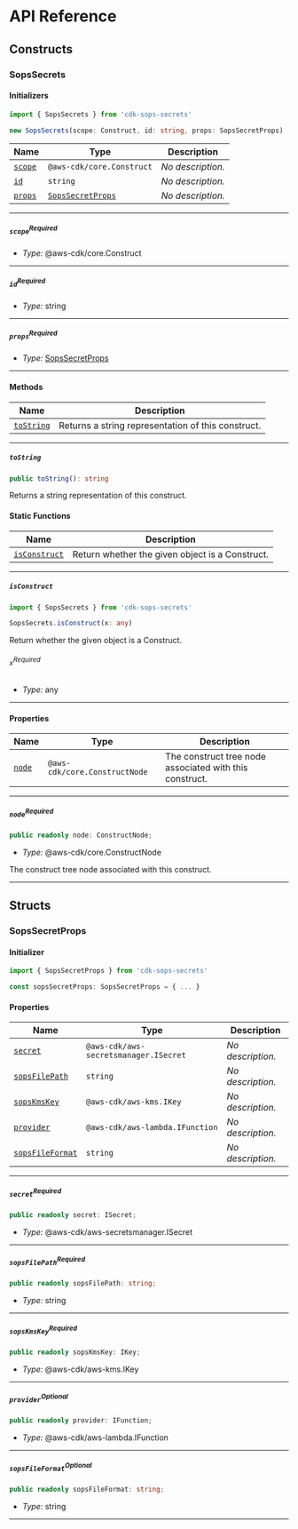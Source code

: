 # API Reference <a name="API Reference" id="api-reference"></a>

## Constructs <a name="Constructs" id="Constructs"></a>

### SopsSecrets <a name="SopsSecrets" id="cdk-sops-secrets.SopsSecrets"></a>

#### Initializers <a name="Initializers" id="cdk-sops-secrets.SopsSecrets.Initializer"></a>

```typescript
import { SopsSecrets } from 'cdk-sops-secrets'

new SopsSecrets(scope: Construct, id: string, props: SopsSecretProps)
```

| **Name** | **Type** | **Description** |
| --- | --- | --- |
| <code><a href="#cdk-sops-secrets.SopsSecrets.Initializer.parameter.scope">scope</a></code> | <code>@aws-cdk/core.Construct</code> | *No description.* |
| <code><a href="#cdk-sops-secrets.SopsSecrets.Initializer.parameter.id">id</a></code> | <code>string</code> | *No description.* |
| <code><a href="#cdk-sops-secrets.SopsSecrets.Initializer.parameter.props">props</a></code> | <code><a href="#cdk-sops-secrets.SopsSecretProps">SopsSecretProps</a></code> | *No description.* |

---

##### `scope`<sup>Required</sup> <a name="scope" id="cdk-sops-secrets.SopsSecrets.Initializer.parameter.scope"></a>

- *Type:* @aws-cdk/core.Construct

---

##### `id`<sup>Required</sup> <a name="id" id="cdk-sops-secrets.SopsSecrets.Initializer.parameter.id"></a>

- *Type:* string

---

##### `props`<sup>Required</sup> <a name="props" id="cdk-sops-secrets.SopsSecrets.Initializer.parameter.props"></a>

- *Type:* <a href="#cdk-sops-secrets.SopsSecretProps">SopsSecretProps</a>

---

#### Methods <a name="Methods" id="Methods"></a>

| **Name** | **Description** |
| --- | --- |
| <code><a href="#cdk-sops-secrets.SopsSecrets.toString">toString</a></code> | Returns a string representation of this construct. |

---

##### `toString` <a name="toString" id="cdk-sops-secrets.SopsSecrets.toString"></a>

```typescript
public toString(): string
```

Returns a string representation of this construct.

#### Static Functions <a name="Static Functions" id="Static Functions"></a>

| **Name** | **Description** |
| --- | --- |
| <code><a href="#cdk-sops-secrets.SopsSecrets.isConstruct">isConstruct</a></code> | Return whether the given object is a Construct. |

---

##### `isConstruct` <a name="isConstruct" id="cdk-sops-secrets.SopsSecrets.isConstruct"></a>

```typescript
import { SopsSecrets } from 'cdk-sops-secrets'

SopsSecrets.isConstruct(x: any)
```

Return whether the given object is a Construct.

###### `x`<sup>Required</sup> <a name="x" id="cdk-sops-secrets.SopsSecrets.isConstruct.parameter.x"></a>

- *Type:* any

---

#### Properties <a name="Properties" id="Properties"></a>

| **Name** | **Type** | **Description** |
| --- | --- | --- |
| <code><a href="#cdk-sops-secrets.SopsSecrets.property.node">node</a></code> | <code>@aws-cdk/core.ConstructNode</code> | The construct tree node associated with this construct. |

---

##### `node`<sup>Required</sup> <a name="node" id="cdk-sops-secrets.SopsSecrets.property.node"></a>

```typescript
public readonly node: ConstructNode;
```

- *Type:* @aws-cdk/core.ConstructNode

The construct tree node associated with this construct.

---


## Structs <a name="Structs" id="Structs"></a>

### SopsSecretProps <a name="SopsSecretProps" id="cdk-sops-secrets.SopsSecretProps"></a>

#### Initializer <a name="Initializer" id="cdk-sops-secrets.SopsSecretProps.Initializer"></a>

```typescript
import { SopsSecretProps } from 'cdk-sops-secrets'

const sopsSecretProps: SopsSecretProps = { ... }
```

#### Properties <a name="Properties" id="Properties"></a>

| **Name** | **Type** | **Description** |
| --- | --- | --- |
| <code><a href="#cdk-sops-secrets.SopsSecretProps.property.secret">secret</a></code> | <code>@aws-cdk/aws-secretsmanager.ISecret</code> | *No description.* |
| <code><a href="#cdk-sops-secrets.SopsSecretProps.property.sopsFilePath">sopsFilePath</a></code> | <code>string</code> | *No description.* |
| <code><a href="#cdk-sops-secrets.SopsSecretProps.property.sopsKmsKey">sopsKmsKey</a></code> | <code>@aws-cdk/aws-kms.IKey</code> | *No description.* |
| <code><a href="#cdk-sops-secrets.SopsSecretProps.property.provider">provider</a></code> | <code>@aws-cdk/aws-lambda.IFunction</code> | *No description.* |
| <code><a href="#cdk-sops-secrets.SopsSecretProps.property.sopsFileFormat">sopsFileFormat</a></code> | <code>string</code> | *No description.* |

---

##### `secret`<sup>Required</sup> <a name="secret" id="cdk-sops-secrets.SopsSecretProps.property.secret"></a>

```typescript
public readonly secret: ISecret;
```

- *Type:* @aws-cdk/aws-secretsmanager.ISecret

---

##### `sopsFilePath`<sup>Required</sup> <a name="sopsFilePath" id="cdk-sops-secrets.SopsSecretProps.property.sopsFilePath"></a>

```typescript
public readonly sopsFilePath: string;
```

- *Type:* string

---

##### `sopsKmsKey`<sup>Required</sup> <a name="sopsKmsKey" id="cdk-sops-secrets.SopsSecretProps.property.sopsKmsKey"></a>

```typescript
public readonly sopsKmsKey: IKey;
```

- *Type:* @aws-cdk/aws-kms.IKey

---

##### `provider`<sup>Optional</sup> <a name="provider" id="cdk-sops-secrets.SopsSecretProps.property.provider"></a>

```typescript
public readonly provider: IFunction;
```

- *Type:* @aws-cdk/aws-lambda.IFunction

---

##### `sopsFileFormat`<sup>Optional</sup> <a name="sopsFileFormat" id="cdk-sops-secrets.SopsSecretProps.property.sopsFileFormat"></a>

```typescript
public readonly sopsFileFormat: string;
```

- *Type:* string

---




